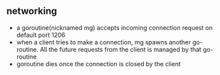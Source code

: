 ## networking

- a goroutine(nicknamed mg) accepts incoming connection request on default port 1206
- when a client tries to make a connection, mg spawns another go-routine. All the future requests from the client is managed by that go-routine
- goroutine dies once the connection is closed by the client